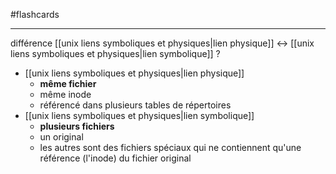 #flashcards 

----

différence [[unix liens symboliques et physiques|lien physique]] <-> [[unix liens symboliques et physiques|lien symbolique]] 
?
 - [[unix liens symboliques et physiques|lien physique]] 
     - **même fichier**
     - même inode
     - référencé dans plusieurs tables de répertoires
 - [[unix liens symboliques et physiques|lien symbolique]] 
     - **plusieurs fichiers**
     - un original
     - les autres sont des fichiers spéciaux qui ne contiennent qu'une référence (l'inode) du fichier original
<!--SR:!2023-07-25,226,310-->

